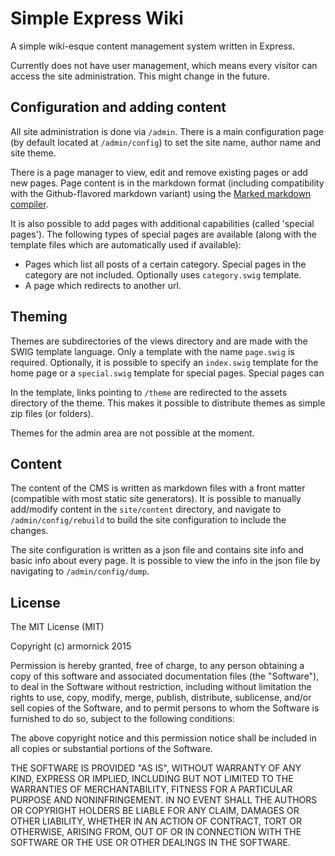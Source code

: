 Simple Express Wiki
===================

A simple wiki-esque content management system written in Express.

Currently does not have user management, which means every visitor can access the site administration. This might change in the future.


## Configuration and adding content

All site administration is done via `/admin`. There is a main configuration page (by default located at `/admin/config`) to set the site name, author name and site theme.

There is a page manager to view, edit and remove existing pages or add new pages. Page content is in the markdown format (including compatibility with the Github-flavored markdown variant) using the [Marked markdown compiler](https://github.com/chjj/marked).

It is also possible to add pages with additional capabilities (called 'special pages'). The following types of special pages are available (along with the template files which are automatically used if available):

* Pages which list all posts of a certain category. Special pages in the category are not included. Optionally uses `category.swig` template.
* A page which redirects to another url.


## Theming

Themes are subdirectories of the views directory and are made with the SWIG template language. Only a template with the name `page.swig` is required. Optionally, it is possible to specify an `index.swig` template for the home page or a `special.swig` template for special pages. Special pages can

In the template, links pointing to `/theme` are redirected to the assets directory of the theme. This makes it possible to distribute themes as simple zip files (or folders).

Themes for the admin area are not possible at the moment.


## Content

The content of the CMS is written as markdown files with a front matter (compatible with most static site generators). It is possible to manually add/modify content in the `site/content` directory, and navigate to `/admin/config/rebuild` to build the site configuration to include the changes.

The site configuration is written as a json file and contains site info and basic info about every page. It is possible to view the info in the json file by navigating to `/admin/config/dump`.

## License

The MIT License (MIT)

Copyright (c) armornick 2015

Permission is hereby granted, free of charge, to any person obtaining a copy
of this software and associated documentation files (the "Software"), to deal
in the Software without restriction, including without limitation the rights
to use, copy, modify, merge, publish, distribute, sublicense, and/or sell
copies of the Software, and to permit persons to whom the Software is
furnished to do so, subject to the following conditions:

The above copyright notice and this permission notice shall be included in
all copies or substantial portions of the Software.

THE SOFTWARE IS PROVIDED "AS IS", WITHOUT WARRANTY OF ANY KIND, EXPRESS OR
IMPLIED, INCLUDING BUT NOT LIMITED TO THE WARRANTIES OF MERCHANTABILITY,
FITNESS FOR A PARTICULAR PURPOSE AND NONINFRINGEMENT. IN NO EVENT SHALL THE
AUTHORS OR COPYRIGHT HOLDERS BE LIABLE FOR ANY CLAIM, DAMAGES OR OTHER
LIABILITY, WHETHER IN AN ACTION OF CONTRACT, TORT OR OTHERWISE, ARISING FROM,
OUT OF OR IN CONNECTION WITH THE SOFTWARE OR THE USE OR OTHER DEALINGS IN
THE SOFTWARE.

